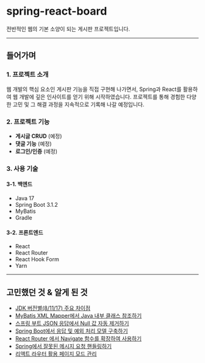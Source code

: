 # spring-react-board

전반적인 웹의 기본 소양이 되는 게시판 프로젝트입니다.

---

## 들어가며

### 1. 프로젝트 소개

웹 개발의 핵심 요소인 게시판 기능을 직접 구현해 나가면서, Spring과 React를 활용하여 웹 개발에 깊은 인사이트를 얻기 위해 시작하였습니다. 프로젝트를 통해 경험한 다양한 고민 및 그 해결 과정을 지속적으로 기록해 나갈 예정입니다.

### 2. 프로젝트 기능

- **게시글 CRUD** (예정)
- **댓글 기능** (예정)
- **로그인/인증** (예정)

### 3. 사용 기술

#### 3-1. 백엔드

- Java 17
- Spring Boot 3.1.2
- MyBatis
- Gradle

#### 3-2. 프론트엔드

- React
- React Router
- React Hook Form
- Yarn

---

## 고민했던 것 & 알게 된 것

- [JDK 버전별(8/11/17) 주요 차이점](https://inthej.com/79)
- [MyBatis XML Mapper에서 Java 내부 클래스 참조하기](https://inthej.com/80)
- [스프링 부트 JSON 응답에서 Null 값 자동 제거하기](https://inthej.com/81)
- [Spring Boot에서 응답 및 예외 처리 모델 구축하기](https://inthej.com/82)
- [React Router 에서 Navigate 함수를 확장하여 사용하기](https://inthej.com/83)
- [Spring에서 잘못된 메시지 요청 핸들링하기](https://inthej.tistory.com/84)
- [리액트 라우터 활용 페이지 모드 관리](https://inthej.tistory.com/85)